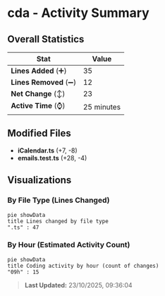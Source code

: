 # cda - Activity Summary 

## Overall Statistics

| Stat                   | Value                                                             |
| ---------------------- | ----------------------------------------------------------------- |
| **Lines Added** (➕)   | 35                                          |
| **Lines Removed** (➖) | 12                                        |
| **Net Change** (↕)    | 23                |
| **Active Time** (⌚)   | 25 minutes |


## Modified Files
- **iCalendar.ts** (+7, -8)
- **emails.test.ts** (+28, -4)

## Visualizations

### By File Type (Lines Changed)

```mermaid
pie showData
title Lines changed by file type
".ts" : 47
```

### By Hour (Estimated Activity Count)

```mermaid
pie showData
title Coding activity by hour (count of changes)
"09h" : 15
```


> **Last Updated:** 23/10/2025, 09:36:04